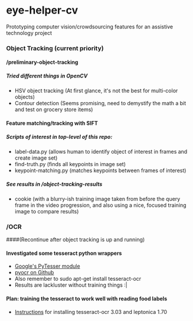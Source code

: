 eye-helper-cv
=============

Prototyping computer vision/crowdsourcing features for an assistive technology project 

### Object Tracking (current priority)

#### /preliminary-object-tracking
##### Tried different things in OpenCV 
- HSV object tracking (At first glance, it's not the best for multi-color objects)
- Contour detection (Seems promising, need to demystify the math a bit and test on grocery store items)

#### Feature matching/tracking with SIFT
##### Scripts of interest in top-level of this repo:
- label-data.py (allows human to identify object of interest in frames and create image set)
- find-truth.py (finds all keypoints in image set)
- keypoint-matching.py (matches keypoints between frames of interest) 

##### See results in /object-tracking-results
- cookie (with a blurry-ish training image taken from before the query frame in the video progression, and also using a nice, focused training image to compare results)

### /OCR 
####(Recontinue after object tracking is up and running)

#### Investigated some tesseract python wrappers
- [Google's PyTesser module](https://code.google.com/p/pytesser/w/list)
- [pyocr on Github](https://github.com/jflesch/pyocr)
- Also remember to 
    sudo apt-get install tesseract-ocr
- Results are lackluster without training things :|

#### Plan: training the tesseract to work well with reading food labels
- [Instructions](https://github.com/greenteawarrior/eye-helper-cv/blob/master/installing-tesseract-leptonica.md) for installing tesseract-ocr 3.03 and leptonica 1.70

